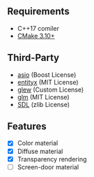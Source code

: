 ## Requirements
* C++17 comiler
* [CMake 3.10+](https://cmake.org/)

## Third-Party
* [asio](https://github.com/chriskohlhoff/asio) (Boost License)
* [entityx](https://github.com/alecthomas/entityx/) (MIT License)
* [glew](https://github.com/nigels-com/glew) (Custom License)
* [glm](https://github.com/g-truc/glm) (MIT License)
* [SDL](https://hg.libsdl.org/SDL) (zlib License)

## Features
- [x] Color material
- [x] Diffuse material
- [x] Transparency rendering
- [ ] Screen-door material
